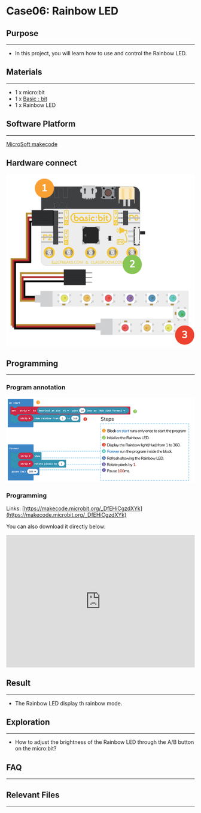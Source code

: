 # Case06: Rainbow LED

## Purpose
---
- In this project, you will learn how to use and control the Rainbow LED.

## Materials 
---
* 1 x micro:bit
* 1 x [Basic : bit](https://www.elecfreaks.com/store)
* 1 x Rainbow LED

## Software Platform 
---
[MicroSoft makecode](https://makecode.microbit.org/#)

## Hardware connect

![](./images/case_06_01.png)

## Programming
---
### Program annotation

![](./images/case_06_02.png)

### Programming 

Links: [https://makecode.microbit.org/_DfEHiCgzdXYk](https://makecode.microbit.org/_DfEHiCgzdXYk)

You can also download it directly below:

<div style="position:relative;height:0;padding-bottom:70%;overflow:hidden;">
<iframe style="position:absolute;top:0;left:0;width:100%;height:100%;" src="https://makecode.microbit.org/#pub:https://makecode.microbit.org/_DfEHiCgzdXYk" frameborder="0" sandbox="allow-popups allow-forms allow-scripts allow-same-origin">
</iframe>
</div>  

## Result
---
* The Rainbow LED display th rainbow mode.

## Exploration
---
* How to adjust the brightness of the Rainbow LED through the A/B button on the micro:bit?
## FAQ
---
## Relevant Files
---
